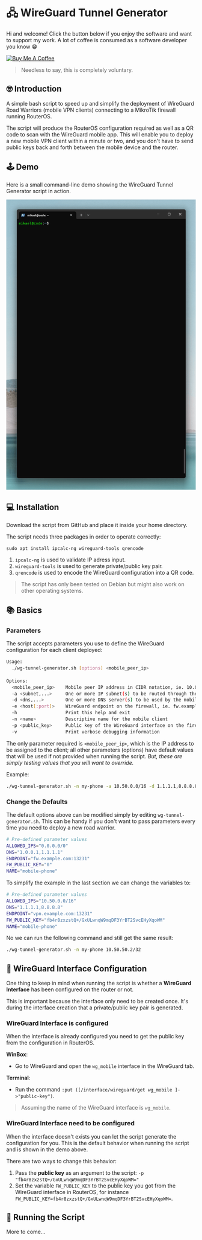 # 🖧 WireGuard Tunnel Generator
Hi and welcome! Click the button below if you enjoy the software and want to support my work. A lot of coffee is consumed as a software developer you know 😁

<a href="https://www.buymeacoffee.com/bitcanon" target="_blank"><img src="https://cdn.buymeacoffee.com/buttons/v2/default-yellow.png" alt="Buy Me A Coffee" style="height: 60px !important;width: 217px !important;" ></a>

>Needless to say, this is completely voluntary.

## 🤓 Introduction
A simple bash script to speed up and simplify the deployment of WireGuard Road Warriors (mobile VPN clients) connecting to a MikroTik firewall running RouterOS.

The script will produce the RouterOS configuration required as well as a QR code to scan with the WireGuard mobile app. This will enable you to deploy a new mobile VPN client within a minute or two, and you don't have to send public keys back and forth between the mobile device and the router.

## 🕹 Demo
Here is a small command-line demo showing the WireGuard Tunnel Generator script in action.

![CLI Demo](docs/img/wireguard-tunnel-generator-demo.gif)

## 💻 Installation
Download the script from GitHub and place it inside your home directory.

The script needs three packages in order to operate correctly:
```
sudo apt install ipcalc-ng wireguard-tools qrencode
```

1. `ipcalc-ng` is used to validate IP adress input.
2. `wireguard-tools` is used to generate private/public key pair.
3. `qrencode` is used to encode the WireGuard configuration into a QR code.

>The script has only been tested on Debian but might also work on other operating systems.

## 📚 Basics
### Parameters
The script accepts parameters you use to define the WireGuard configuration for each client deployed:
```bash
Usage:
  ./wg-tunnel-generator.sh [options] <mobile_peer_ip>

Options:
  <mobile_peer_ip>    Mobile peer IP address in CIDR notation, ie. 10.0.0.2/32
  -a <subnet,...>     One or more IP subnet(s) to be routed through the tunnel
  -d <dns,...>        One or more DNS server(s) to be used by the mobile client
  -e <host[:port]>    WireGuard endpoint on the firewall, ie. fw.example.com:13231
  -h                  Print this help and exit
  -n <name>           Descriptive name for the mobile client
  -p <public_key>     Public key of the WireGuard interface on the firewall
  -v                  Print verbose debugging information
```
The only parameter required is `<mobile_peer_ip>`, which is the IP address to be assigned to the client; all other parameters (options) have default values that will be used if not provided when running the script. *But, these are simply testing values that you will want to override.*

Example:
```bash
./wg-tunnel-generator.sh -n my-phone -a 10.50.0.0/16 -d 1.1.1.1,8.8.8.8 -e vpn.example.com:13231 -p "fb4r8zxzstQ+/GxULwnqW9mqDF3YrBT2SvcEHyXqoWM=" 10.50.50.2/32
```

### Change the Defaults
The default options above can be modified simply by editing `wg-tunnel-generator.sh`. This can be handy if you don't want to pass parameters every time you need to deploy a new road warrior.

```bash
# Pre-defined parameter values
ALLOWED_IPS="0.0.0.0/0"
DNS="1.0.0.1,1.1.1.1"
ENDPOINT="fw.example.com:13231"
FW_PUBLIC_KEY="0"
NAME="mobile-phone"
```

To simplify the example in the last section we can change the variables to:
```bash
# Pre-defined parameter values
ALLOWED_IPS="10.50.0.0/16"
DNS="1.1.1.1,8.8.8.8"
ENDPOINT="vpn.example.com:13231"
FW_PUBLIC_KEY="fb4r8zxzstQ+/GxULwnqW9mqDF3YrBT2SvcEHyXqoWM"
NAME="mobile-phone"
```
No we can run the following command and still get the same result:
```bash
./wg-tunnel-generator.sh -n my-phone 10.50.50.2/32
```

## 💾 WireGuard Interface Configuration
One thing to keep in mind when running the script is whether a **WireGuard Interface** has been configured on the router or not.

This is important because the interface only need to be created once. It's during the interface creation that a private/public key pair is generated.
 
### WireGuard Interface is configured

When the interface is already configured you need to get the public key from the configuration in RouterOS.

**WinBox**:
- Go to WireGuard and open the `wg_mobile` interface in the WireGuard tab.

**Terminal**:
- Run the command `:put ([/interface/wireguard/get wg_mobile ]->"public-key")`.

>Assuming the name of the WireGuard interface is `wg_mobile`.

### WireGuard Interface need to be configured

When the interface doesn't exists you can let the script generate the configuration for you. This is the default behavior when running the script and is shown in the demo above.

There are two ways to change this behavior:
1. Pass the **public key** as an argument to the script: `-p "fb4r8zxzstQ+/GxULwnqW9mqDF3YrBT2SvcEHyXqoWM="`
2. Set the variable `FW_PUBLIC_KEY` to the public key you got from the WireGuard interface in RouterOS, for instance `FW_PUBLIC_KEY=fb4r8zxzstQ+/GxULwnqW9mqDF3YrBT2SvcEHyXqoWM=`.

## 💾 Running the Script
More to come...
